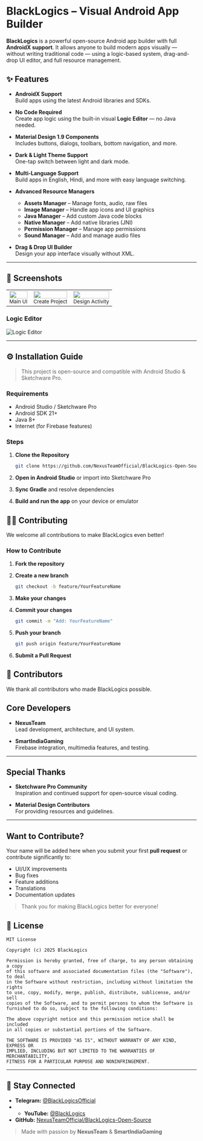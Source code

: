 # BlackLogics – Visual Android App Builder

**BlackLogics** is a powerful open-source Android app builder with full **AndroidX support**. It allows anyone to build modern apps visually — without writing traditional code — using a logic-based system, drag-and-drop UI editor, and full resource management.

## ✨ Features

- **AndroidX Support**  
  Build apps using the latest Android libraries and SDKs.

- **No Code Required**  
  Create app logic using the built-in visual **Logic Editor** — no Java needed.

- **Material Design 1.9 Components**  
  Includes buttons, dialogs, toolbars, bottom navigation, and more.

- **Dark & Light Theme Support**  
  One-tap switch between light and dark mode.

- **Multi-Language Support**  
  Build apps in English, Hindi, and more with easy language switching.

- **Advanced Resource Managers**
  - **Assets Manager** – Manage fonts, audio, raw files
  - **Image Manager** – Handle app icons and UI graphics
  - **Java Manager** – Add custom Java code blocks
  - **Native Manager** – Add native libraries (JNI)
  - **Permission Manager** – Manage app permissions
  - **Sound Manager** – Add and manage audio files

- **Drag & Drop UI Builder**  
  Design your app interface visually without XML.

---

## 📸 Screenshots

<table>
  <tr>
    <td align="center">
      <img src="screenshots/s.png.png" width="100%" height="auto"/><br/>
      <sub>Main UI</sub>
    </td>
    <td align="center">
      <img src="screenshots/s1.png.png" width="100%" height="auto"/><br/>
      <sub>Create Project</sub>
    </td>
    <td align="center">
      <img src="screenshots/s3.png.png" width="100%" height="auto"/><br/>
      <sub>Design Activity</sub>
    </td>
  </tr>
</table>
  
### **Logic Editor**
![Logic Editor](screenshots/s4.png.png)

---

## ⚙️ Installation Guide

> This project is open-source and compatible with Android Studio & Sketchware Pro.

### Requirements

- Android Studio / Sketchware Pro
- Android SDK 21+
- Java 8+
- Internet (for Firebase features)

### Steps

1. **Clone the Repository**
   ```bash
   git clone https://github.com/NexusTeamOfficial/BlackLogics-Open-Source.git

2. **Open in Android Studio** or import into Sketchware Pro

3. **Sync Gradle** and resolve dependencies

4. **Build and run the app** on your device or emulator

## 👨‍💻 Contributing

We welcome all contributions to make BlackLogics even better!

### How to Contribute

1. **Fork the repository**

2. **Create a new branch**

   ```bash
   git checkout -b feature/YourFeatureName
   ```

3. **Make your changes**

4. **Commit your changes**

   ```bash
   git commit -m "Add: YourFeatureName"
   ```

5. **Push your branch**

   ```bash
   git push origin feature/YourFeatureName
   ```

6. **Submit a Pull Request**

## 🙌 Contributors

We thank all contributors who made BlackLogics possible.


## Core Developers

- **NexusTeam**  
  Lead development, architecture, and UI system.

- **SmartIndiaGaming**  
  Firebase integration, multimedia features, and testing.

---

## Special Thanks

- **Sketchware Pro Community**  
  Inspiration and continued support for open-source visual coding.

- **Material Design Contributors**  
  For providing resources and guidelines.

---

## Want to Contribute?

Your name will be added here when you submit your first **pull request** or contribute significantly to:

- UI/UX improvements  
- Bug fixes  
- Feature additions  
- Translations  
- Documentation updates

> Thank you for making BlackLogics better for everyone!




## 📄 License

```text
MIT License

Copyright (c) 2025 BlackLogics

Permission is hereby granted, free of charge, to any person obtaining a copy
of this software and associated documentation files (the "Software"), to deal
in the Software without restriction, including without limitation the rights  
to use, copy, modify, merge, publish, distribute, sublicense, and/or sell  
copies of the Software, and to permit persons to whom the Software is  
furnished to do so, subject to the following conditions:

The above copyright notice and this permission notice shall be included  
in all copies or substantial portions of the Software.

THE SOFTWARE IS PROVIDED "AS IS", WITHOUT WARRANTY OF ANY KIND, EXPRESS OR  
IMPLIED, INCLUDING BUT NOT LIMITED TO THE WARRANTIES OF MERCHANTABILITY,  
FITNESS FOR A PARTICULAR PURPOSE AND NONINFRINGEMENT.
```

---

## 🔗 Stay Connected

* **Telegram:** [@BlackLogicsOfficial](https://t.me/blacklogics)
* * **YouTube:** [@BlackLogics](https://youtube.com/@blacklogics?si=D2CFbND9d2ivbA_7)
* **GitHub:** [NexusTeamOfficial/BlackLogics-Open-Source](https://github.com/NexusTeamOfficial/BlackLogics-Open-Source)

> Made with passion by **NexusTeam** & **SmartIndiaGaming**
